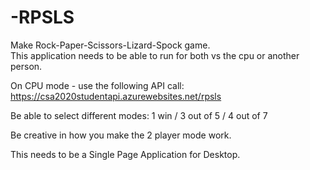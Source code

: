# -RPSLS
 Make Rock-Paper-Scissors-Lizard-Spock game.  
This application needs to be able to run for both vs the cpu or another person. 

On CPU mode - use the following API call: https://csa2020studentapi.azurewebsites.net/rpsls

Be able to select different modes: 1 win / 3 out of 5 / 4 out of 7

Be creative in how you make the 2 player mode work. 

This needs to be a Single Page Application for Desktop.

